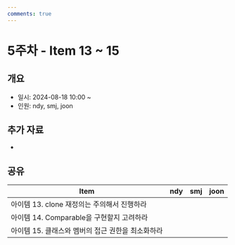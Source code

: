 ```yaml
---
comments: true
---
```

# 5주차 - Item 13 ~ 15

## 개요

- 일시: 2024-08-18 10:00 ~ 
- 인원: ndy, smj, joon

## 추가 자료

- 
## 공유

| Item                          | ndy | smj | joon |
| ----------------------------- | --- | --- | ---- |
| 아이템 13. clone 재정의는 주의해서 진행하라  |     |     |      |
| 아이템 14. Comparable을 구현할지 고려하라 |     |     |      |
| 아이템 15. 클래스와 멤버의 접근 권한을 최소화하라 |     |     |      |

